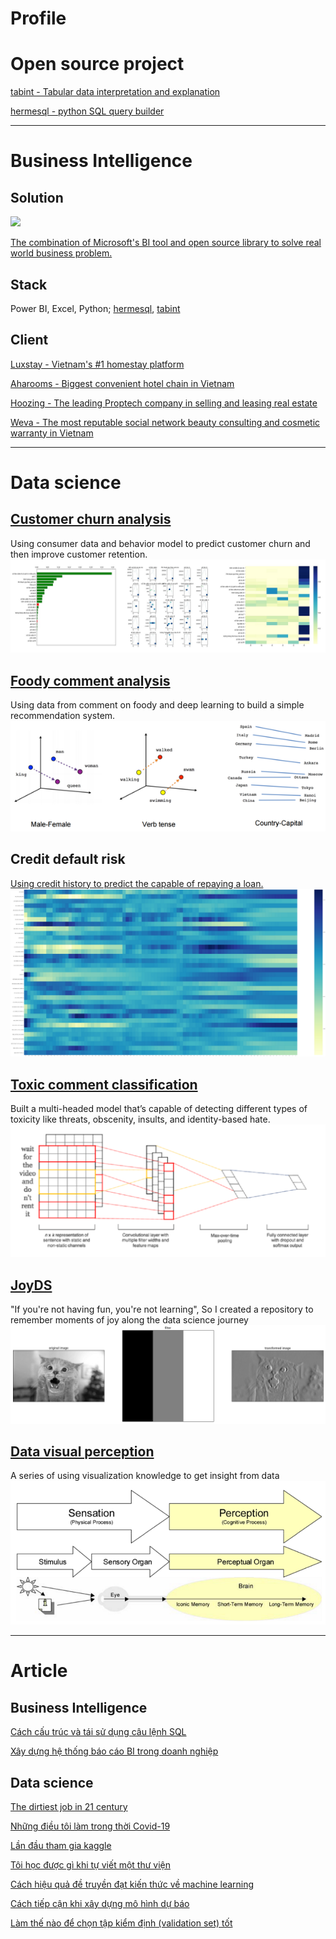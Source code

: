 # Profile

# Open source project
 [tabint - Tabular data interpretation and explanation](https://github.com/KienVu2368/tabint)
 
 [hermesql - python SQL query builder](https://github.com/KienVu2368/Hermesql)

_____
# Business Intelligence
## Solution
<img src="https://raw.githubusercontent.com/KienVu2368/kienvu2368.github.io/master/images/BI.png"/>

[The combination of Microsoft's BI tool and open source library to solve real world business problem.](https://medium.com/@kien.vu/x%C3%A2y-d%E1%BB%B1ng-h%E1%BB%87-th%E1%BB%91ng-b%C3%A1o-c%C3%A1o-bi-trong-doanh-nghi%E1%BB%87p-487ba7559fe8)



## Stack
Power BI, Excel, Python; [hermesql](https://github.com/KienVu2368/Hermesql), [tabint](https://github.com/KienVu2368/tabint)



## Client
[Luxstay - Vietnam's #1 homestay platform](https://www.luxstay.com/vi/)

[Aharooms - Biggest convenient hotel chain in Vietnam](https://aharooms.com/)

[Hoozing - The leading Proptech company in selling and leasing real estate](https://www.hoozing.com/)

[Weva - The most reputable social network beauty consulting and cosmetic warranty in Vietnam](https://weva.vn/)

____
# Data science

## [Customer churn analysis](https://kienvu2368.medium.com/d%E1%BB%B1-%C4%91o%C3%A1n-kh%C3%A1ch-h%C3%A0ng-r%E1%BB%9Di-b%E1%BB%8F-trong-ng%C3%A0nh-vi%E1%BB%85n-th%C3%B4ng-ph%E1%BA%A7n-2-5db819e64347)
Using consumer data and behavior model to predict customer churn and then improve customer retention.
<img src="images/customer_churn.png?raw=true"/>



## [Foody comment analysis](https://kienvu2368.medium.com/x%C3%A2y-d%E1%BB%B1ng-recommendation-system-%C4%91%C6%A1n-gi%E1%BA%A3n-v%E1%BB%9Bi-deep-learning-4bf665f39928)
Using data from comment on foody and deep learning to build a simple recommendation system.
<img src="images/foody.png?raw=true"/>



## Credit default risk 
[Using  credit history to predict the capable of repaying a loan.](https://kienvu2368.medium.com/d%E1%BB%B1-%C4%91o%C3%A1n-kh%E1%BA%A3-n%C4%83ng-ch%E1%BA%ADm-tr%E1%BA%A3-n%E1%BB%A3-d%E1%BB%B1a-tr%C3%AAn-h%C3%A0nh-vi-ti%C3%AAu-d%C3%B9ng-th%E1%BA%BB-t%C3%ADn-d%E1%BB%A5ng-d6e3ddcf3593)
<img src="images/credit_default.png?raw=true"/>



## [Toxic comment classification](https://kienvu2368.medium.com/l%E1%BA%A7n-%C4%91%E1%BA%A7u-tham-gia-kaggle-toxic-comment-classification-challenge-b106377576b3)
Built a multi-headed model that’s capable of detecting different types of toxicity like threats, obscenity, insults, and identity-based hate.
<img src="images/toxic_comment_classification.png?raw=true"/>



## [JoyDS](https://github.com/KienVu2368/JoyDS)
"If you're not having fun, you're not learning", So I created a repository to remember moments of joy along the data science journey
<img src="images/JoyDS.png?raw=true"/>



## [Data visual perception](https://github.com/KienVu2368/medium-blog)
A series of using visualization knowledge to get insight from data
<img src="images/visual_perception.png?raw=true"/>

____
# Article
## Business Intelligence

[Cách cấu trúc và tái sử dụng câu lệnh SQL](https://kienvu2368.medium.com/c%C3%A1ch-c%E1%BA%A5u-tr%C3%BAc-v%C3%A0-t%C3%A1i-s%E1%BB%AD-d%E1%BB%A5ng-c%C3%A2u-l%E1%BB%87nh-sql-fc4868179c16)

[Xây dựng hệ thống báo cáo BI trong doanh nghiệp](https://kienvu2368.medium.com/x%C3%A2y-d%E1%BB%B1ng-h%E1%BB%87-th%E1%BB%91ng-b%C3%A1o-c%C3%A1o-bi-trong-doanh-nghi%E1%BB%87p-487ba7559fe8)



## Data science

[The dirtiest job in 21 century](https://kienvu2368.medium.com/the-dirtiest-job-in-21-century-111bf65fdd3e)

[Những điều tôi làm trong thời Covid-19](https://kienvu2368.medium.com/nh%E1%BB%AFng-%C4%91i%E1%BB%81u-t%C3%B4i-l%C3%A0m-trong-th%E1%BB%9Di-covid-19-1136c45818af)

[Lần đầu tham gia kaggle](https://kienvu2368.medium.com/l%E1%BA%A7n-%C4%91%E1%BA%A7u-tham-gia-kaggle-toxic-comment-classification-challenge-b106377576b3)

[Tôi học được gì khi tự viết một thư viện](https://kienvu2368.medium.com/t%C3%B4i-h%E1%BB%8Dc-%C4%91%C6%B0%E1%BB%A3c-g%C3%AC-khi-t%E1%BB%B1-vi%E1%BA%BFt-m%E1%BB%99t-th%C6%B0-vi%E1%BB%87n-eae5fd0ee224)

[Cách hiệu quả đề truyền đạt kiến thức về machine learning](https://kienvu2368.medium.com/c%C3%A1ch-hi%E1%BB%87u-qu%E1%BA%A3-%C4%91%E1%BB%81-truy%E1%BB%81n-%C4%91%E1%BA%A1t-ki%E1%BA%BFn-th%E1%BB%A9c-v%E1%BB%81-machine-learning-c95316c4ed5)

[Cách tiếp cận khi xây dựng mô hình dự báo](https://kienvu2368.medium.com/c%C3%A1ch-ti%E1%BA%BFp-c%E1%BA%ADn-khi-x%C3%A2y-d%E1%BB%B1ng-m%C3%B4-h%C3%ACnh-d%E1%BB%B1-b%C3%A1o-d6402659f1c)

[Làm thế nào để chọn tập kiểm định (validation set) tốt](https://kienvu2368.medium.com/l%C3%A0m-th%E1%BA%BF-n%C3%A0o-%C4%91%E1%BB%83-ch%E1%BB%8Dn-t%E1%BA%ADp-ki%E1%BB%83m-%C4%91%E1%BB%8Bnh-validation-set-t%E1%BB%91t-d6b7a8dbaaf5)

